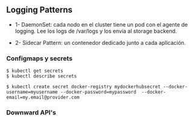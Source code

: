 ## Logging Patterns

  * 1- DaemonSet: cada nodo en el cluster tiene un pod con el agente de logging. Lee los logs de /var/logs y los envía al storage backend.


  * 2- Sidecar Pattern: un contenedor dedicado junto a cada aplicación. 


### Configmaps y secrets

    $ kubectl get secrets
    $ kubectl describe secrets
    
    $ kubectl create secret docker-registry mydockerhubsecret --docker-username=myusername --docker-password=mypassword  --docker-email=my.email@provider.com


### Downward API's

